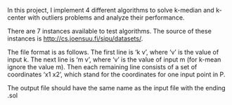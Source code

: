 In this project, I implement 4 different algorithms to solve k-median and k-center with outliers problems and analyze their performance.

There are 7 instances available to test algorithms. The source of
these instances is http://cs.joensuu.fi/sipu/datasets/. 

The file format is as follows. The first line is ‘k v’, where ‘v’ is the value of input k. The next line is ‘m v’, where ‘v’ is the value of
input m (for k-mean ignore the value m). Then each remaining line consists of a set of coordinates ‘x1 x2’, which stand for the coordinates for one input point in P.

The output file should have the same name as the input file with the ending .sol
